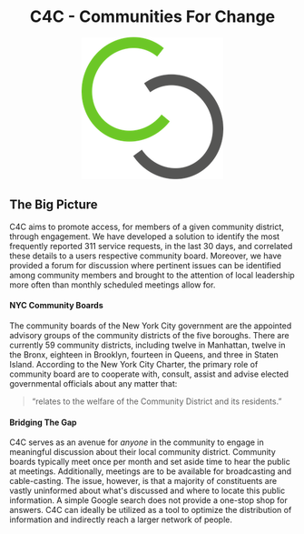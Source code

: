 <h1 align="center">C4C - Communities For Change</h1>
<p align="center">
  <img src="https://github.com/C4Q/AC3.2-groupSeven-Noise/blob/feature-READMEsetup/C4C.png?raw=true">
</p>


## The Big Picture
C4C aims to promote access, for members of a given community district, through engagement. We have developed a solution to identify the most frequently reported 311 service requests, in the last 30 days, and correlated these details to a users respective community board. Moreover, we have provided a forum for discussion where pertinent issues can be identified among community members and brought to the attention of local leadership more often than monthly scheduled meetings allow for.


#### NYC Community Boards
The community boards of the New York City government are the appointed advisory groups of the community districts of the five boroughs. There are currently 59 community districts, including twelve in Manhattan, twelve in the Bronx, eighteen in Brooklyn, fourteen in Queens, and three in Staten Island. According to the New York City Charter, the primary role of community board are to cooperate with, consult, assist and advise elected governmental officials about any matter that: 
> “relates to the welfare of the Community District and its residents.”

#### Bridging The Gap
C4C serves as an avenue for *anyone* in the community to engage in meaningful discussion about their local community district. Community boards typically meet once per month and set aside time to hear the public at meetings. Additionally, meetings are to be available for broadcasting and cable-casting. The issue, however, is that a majority of constituents are vastly uninformed about what's discussed and where to locate this public information. A simple Google search does not provide a one-stop shop for answers. C4C can ideally be utilized as a tool to optimize the distribution of information and indirectly reach a larger network of people.
